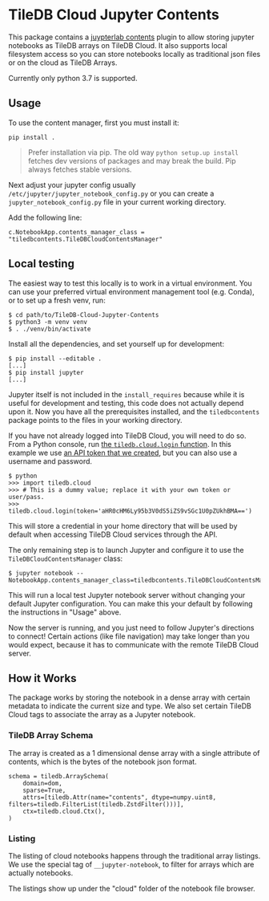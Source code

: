 # TileDB Cloud Jupyter Contents

This package contains a [juypterlab contents](https://jupyter-notebook.readthedocs.io/en/stable/extending/contents.html)
plugin to allow storing jupyter notebooks as TileDB arrays on TileDB Cloud. It also supports local filesystem access so
you can store notebooks locally as traditional json files or on the cloud as TileDB Arrays.

Currently only python 3.7 is supported.

## Usage

To use the content manager, first you must install it:

```
pip install .
```

> Prefer installation via pip. The old way `python setup.up install` fetches dev versions of packages and may
break the build. Pip always fetches stable versions.

Next adjust your jupyter config usually `/etc/jupyter/jupyter_notebook_config.py` or you can create a
`jupyter_notebook_config.py` file in your current working directory.

Add the following line:
```
c.NotebookApp.contents_manager_class = "tiledbcontents.TileDBCloudContentsManager"
```

## Local testing

The easiest way to test this locally is to work in a virtual environment.
You can use your preferred virtual environment management tool (e.g. Conda),
or to set up a fresh venv, run:

```
$ cd path/to/TileDB-Cloud-Jupyter-Contents
$ python3 -m venv venv
$ . ./venv/bin/activate
```

Install all the dependencies, and set yourself up for development:

```
$ pip install --editable .
[...]
$ pip install jupyter
[...]
```

Jupyter itself is not included in the `install_requires` because while it is
useful for development and testing, this code does not actually depend upon it.
Now you have all the prerequisites installed, and the `tiledbcontents` package
points to the files in your working directory.

If you have not already logged into TileDB Cloud, you will need to do so.
From a Python console, run [the `tiledb.cloud.login`
function](https://docs.tiledb.com/cloud/api-reference/utilities#login-sessions).
In this example we use [an API token that we
created](https://cloud.tiledb.com/settings/tokens), but you can also use a
username and password.

```
$ python
>>> import tiledb.cloud
>>> # This is a dummy value; replace it with your own token or user/pass.
>>> tiledb.cloud.login(token='aHR0cHM6Ly95b3V0dS5iZS9vSGc1U0pZUkhBMA==')
```

This will store a credential in your home directory that will be used by default
when accessing TileDB Cloud services through the API.

The only remaining step is to launch Jupyter and configure it to use the
`TileDBCloudContentsManager` class:

```
$ jupyter notebook --NotebookApp.contents_manager_class=tiledbcontents.TileDBCloudContentsManager
```

This will run a local test Jupyter notebook server without changing your default
Jupyter configuration. You can make this your default by following the
instructions in "Usage" above.

Now the server is running, and you just need to follow Jupyter's directions to
connect! Certain actions (like file navigation) may take longer than you would
expect, because it has to communicate with the remote TileDB Cloud server.

## How it Works

The package works by storing the notebook in a dense array with certain metadata to indicate the current size
and type. We also set certain TileDB Cloud tags to associate the array as a Jupyter notebook.

### TileDB Array Schema

The array is created as a 1 dimensional dense array with a single attribute of contents, which is the bytes of the
notebook json format.

```
schema = tiledb.ArraySchema(
    domain=dom,
    sparse=True,
    attrs=[tiledb.Attr(name="contents", dtype=numpy.uint8, filters=tiledb.FilterList(tiledb.ZstdFilter()))],
    ctx=tiledb.cloud.Ctx(),
)
```

### Listing

The listing of cloud notebooks happens through the traditional array listings. We use the special tag of
`__jupyter-notebook`, to filter for arrays which are actually notebooks.

The listings show up under the "cloud" folder of the notebook file browser.
